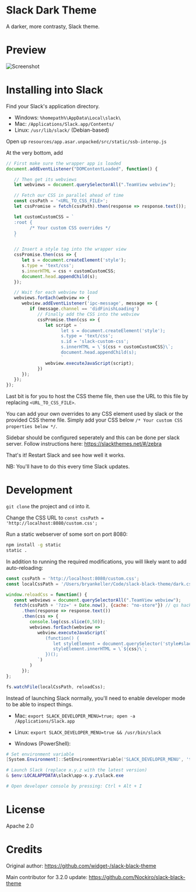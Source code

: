 # Slack Dark Theme

A darker, more contrasty, Slack theme.

# Preview

![Screenshot](https://dl.dropboxusercontent.com/s%2Ftjzpecu8czlfwg4%2FSlack%2520-%2520AWS%2520Community%2520Nordics%25202018-08-05%252015-01-09.png)

# Installing into Slack

Find your Slack's application directory.

* Windows: `%homepath%\AppData\Local\slack\`
* Mac: `/Applications/Slack.app/Contents/`
* Linux: `/usr/lib/slack/` (Debian-based)

Open up `resources/app.asar.unpacked/src/static/ssb-interop.js`

At the very bottom, add

```js
// First make sure the wrapper app is loaded
document.addEventListener("DOMContentLoaded", function() {

   // Then get its webviews
   let webviews = document.querySelectorAll(".TeamView webview");

   // Fetch our CSS in parallel ahead of time
   const cssPath = '<URL_TO_CSS_FILE>';
   let cssPromise = fetch(cssPath).then(response => response.text());

   let customCustomCSS = `
   :root {
         /* Your custom CSS overrides */
   }
   `

   // Insert a style tag into the wrapper view
   cssPromise.then(css => {
      let s = document.createElement('style');
      s.type = 'text/css';
      s.innerHTML = css + customCustomCSS;
      document.head.appendChild(s);
   });

   // Wait for each webview to load
   webviews.forEach(webview => {
      webview.addEventListener('ipc-message', message => {
         if (message.channel == 'didFinishLoading')
            // Finally add the CSS into the webview
            cssPromise.then(css => {
               let script = `
                     let s = document.createElement('style');
                     s.type = 'text/css';
                     s.id = 'slack-custom-css';
                     s.innerHTML = \`${css + customCustomCSS}\`;
                     document.head.appendChild(s);
                     `
               webview.executeJavaScript(script);
            })
      });
   });
});
```

Last bit is for you to host the CSS theme file, then use the URL to this file by replacing `<URL_TO_CSS_FILE>`.

You can add your own overrides to any CSS element used by slack or the provided CSS theme file.
Simply add your CSS below `/* Your custom CSS properties below */`.

Sidebar should be configured seperately and this can be done per slack server.
Follow instructions here: https://slackthemes.net/#/zebra

That's it! Restart Slack and see how well it works.

NB: You'll have to do this every time Slack updates.

# Development

`git clone` the project and `cd` into it.

Change the CSS URL to `const cssPath = 'http://localhost:8080/custom.css';`

Run a static webserver of some sort on port 8080:

```bash
npm install -g static
static .
```

In addition to running the required modifications, you will likely want to add auto-reloading:

```js
const cssPath = 'http://localhost:8080/custom.css';
const localCssPath = '/Users/bryankeller/Code/slack-black-theme/dark.css';

window.reloadCss = function() {
   const webviews = document.querySelectorAll(".TeamView webview");
   fetch(cssPath + '?zz=' + Date.now(), {cache: "no-store"}) // qs hack to prevent cache
      .then(response => response.text())
      .then(css => {
         console.log(css.slice(0,50));
         webviews.forEach(webview =>
            webview.executeJavaScript(`
               (function() {
                  let styleElement = document.querySelector('style#slack-custom-css');
                  styleElement.innerHTML = \`${css}\`;
               })();
            `)
         )
      });
};

fs.watchFile(localCssPath, reloadCss);
```

Instead of launching Slack normally, you'll need to enable developer mode to be able to inspect things.

* Mac: `export SLACK_DEVELOPER_MENU=true; open -a /Applications/Slack.app`

* Linux: `export SLACK_DEVELOPER_MENU=true && /usr/bin/slack`

* Windows (PowerShell):

```powershell
# Set environment variable
[System.Environment]::SetEnvironmentVariable('SLACK_DEVELOPER_MENU', 'true', 'Process')

# Launch Slack (replace x.y.z with the latest version)
& $env:LOCALAPPDATA\slack\app-x.y.z\slack.exe

# Open developer console by pressing: Ctrl + Alt + I
```

# License

Apache 2.0

# Credits

Original author: https://github.com/widget-/slack-black-theme

Main contributor for 3.2.0 update: https://github.com/Nockiro/slack-black-theme